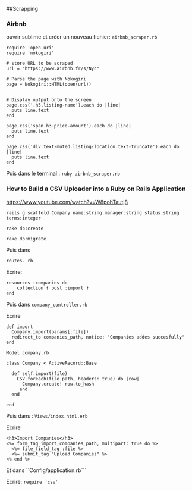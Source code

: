 ##Scrapping


### Airbnb

ouvrir sublime et créer un nouveau fichier: ```airbnb_scraper.rb```

```
require 'open-uri'
require 'nokogiri'

# store URL to be scraped
url = "https://www.airbnb.fr/s/Nyc"

# Parse the page with Nokogiri
page = Nokogiri::HTML(open(url))


# Display output onto the screen
page.css('.h5.listing-name').each do |line|
  puts line.text
end

page.css('span.h3.price-amount').each do |line|
  puts line.text
end

page.css('div.text-muted.listing-location.text-truncate').each do |line|
  puts line.text
end
```



Puis dans le terminal : ```ruby airbnb_scraper.rb```

### How to Build a CSV Uploader into a Ruby on Rails Application

https://www.youtube.com/watch?v=W8pohTautj8

```
rails g scaffold Company name:string manager:string status:string terms:integer

rake db:create

rake db:migrate
```

Puis dans 

```routes. rb```

Ecrire: 
```
resources :companies do
    collection { post :import }
end
```

Puis dans ```company_controller.rb```

Ecrire

```
def import
  Company.import(params[:file])
  redirect_to companies_path, notice: "Companies addes succesfully"
end
```


```Model company.rb```

```
class Company < ActiveRecord::Base

  def self.import(file)
    CSV.foreach(file.path, headers: true) do |row|
      Company.create! row.to_hash
     end
  end

end
```
Puis dans : ```Views/index.html.erb```

Ecrire
```
<h3>Import Companies</h3>
<%= form_tag import_companies_path, multipart: true do %>
  <%= file_field_tag :file %>
  <%= submit_tag "Upload Companies" %>
<% end %>
```

Et dans ``Config/application.rb```

Ecrire:
```require 'csv' ```




